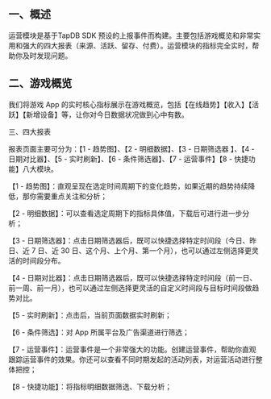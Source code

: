 
## 一、概述

运营模块是基于TapDB SDK 预设的上报事件而构建。主要包括游戏概览和非常实用和强大的四大报表（来源、活跃、留存、付费）。运营模块的指标完全实时，帮助你及时发现问题。

## 二、游戏概览

我们将游戏 App 的实时核心指标展示在游戏概览，包括【在线趋势】【收入】【活跃】【新增设备】等，让你对今日数据状况做到心中有数。

三、四大报表

报表页面主要可分为：【1 - 趋势图】、【2 - 明细数据】、【3 - 日期筛选器 】、【4 - 日期对比器】、【5 - 实时刷新】、【6 - 条件筛选器】、【7 - 运营事件】【8 - 快捷功能】八大模块。

【1 - 趋势图】：直观呈现在选定时间周期下的变化趋势，如果近期的趋势持续降低，那你需要重点关注和分析；

【2 - 明细数据】：可以查看选定周期下的指标具体值，下载后可进行进一步分析；

【3 - 日期筛选器】：点击日期筛选器后，既可以快捷选择特定时间段（今日、昨日、近 7 日、近 30 日、这个月、上个月、第一个月），也可以通过左侧选择更灵活的时间段分布。

【4 - 日期对比器】：点击日期筛选器后，既可以快捷选择特定时间段（前一日、前一周、前一月），也可以通过左侧选择更灵活的自定义时间段与目标时间段做趋势对比。

【5 - 实时刷新】：点击后，当前页面数据实时刷新；

【6 - 条件筛选】：对 App 所属平台及广告渠道进行筛选；

【7 - 运营事件】：运营事件是一个非常强大的功能。创建运营事件，帮助你直观跟踪运营事件的效果。你还可以查看不同时期发起的活动列表，对运营活动进行整体把控；

【8 - 快捷功能】：将指标明细数据筛选、下载分析；
